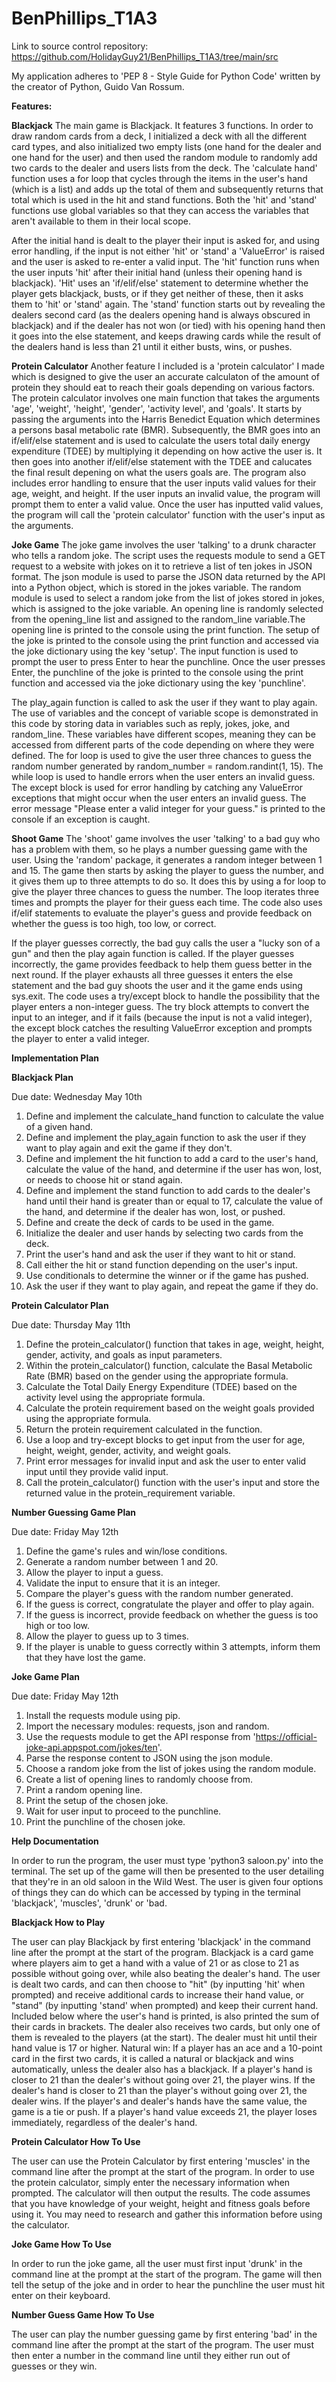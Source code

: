 # BenPhillips_T1A3

Link to source control repository: https://github.com/HolidayGuy21/BenPhillips_T1A3/tree/main/src

My application adheres to 'PEP 8 - Style Guide for Python Code' written by the creator of Python, Guido Van Rossum.

__Features:__

**Blackjack**
The main game is Blackjack. It features 3 functions. In order to draw random cards from a deck, I initialized a deck with all the different card types, and also initialized two empty lists (one hand for the dealer and one hand for the user) and then used the random module to randomly add two cards to the dealer and users lists from the deck. The 'calculate hand' function uses a for loop that cycles through the items in the user's hand (which is a list) and adds up the total of them and subsequently returns that total which is used in the hit and stand functions. Both the 'hit' and 'stand' functions use global variables so that they can access the variables that aren't available to them in their local scope. 

After the initial hand is dealt to the player their input is asked for, and using error handling, if the input is not either 'hit' or 'stand' a 'ValueError' is raised and the user is asked to re-enter a valid input. The 'hit' function runs when the user inputs 'hit' after their initial hand (unless their opening hand is blackjack). 'Hit' uses an 'if/elif/else' statement to determine whether the player gets blackjack, busts, or if they get neither of these, then it asks them to 'hit' or 'stand' again. The 'stand' function starts out by revealing the dealers second card (as the dealers opening hand is always obscured in blackjack) and if the dealer has not won (or tied) with his opening hand then it goes into the else statement, and keeps drawing cards while the result of the dealers hand is less than 21 until it either busts, wins, or pushes.

**Protein Calculator**
Another feature I included is a 'protein calculator' I made which is designed to give the user an accurate calculaton of the amount of protein they should eat to reach their goals depending on various factors. The protein calculator involves one main function that takes the arguments 'age', 'weight', 'height', 'gender', 'activity level', and 'goals'. It starts by passing the arguments into the Harris Benedict Equation which determines a persons basal metabolic rate (BMR). Subsequently, the BMR goes into an if/elif/else statement and is used to calculate the users total daily energy expenditure (TDEE) by multiplying it depending on how active the user is. It then goes into another if/elif/else statement with the TDEE and calucates the final result depening on what the users goals are. The program also includes error handling to ensure that the user inputs valid values for their age, weight, and height. If the user inputs an invalid value, the program will prompt them to enter a valid value. Once the user has inputted valid values, the program will call the 'protein calculator' function with the user's input as the arguments.

**Joke Game**
The joke game involves the user 'talking' to a drunk character who tells a random joke. The script uses the requests module to send a GET request to a website with jokes on it to retrieve a list of ten jokes in JSON format. The json module is used to parse the JSON data returned by the API into a Python object, which is stored in the jokes variable. The random module is used to select a random joke from the list of jokes stored in jokes, which is assigned to the joke variable. An opening line is randomly selected from the opening_line list and assigned to the random_line variable.The opening line is printed to the console using the print function. The setup of the joke is printed to the console using the print function and accessed via the joke dictionary using the key 'setup'. The input function is used to prompt the user to press Enter to hear the punchline. Once the user presses Enter, the punchline of the joke is printed to the console using the print function and accessed via the joke dictionary using the key 'punchline'. 

The play_again function is called to ask the user if they want to play again. The use of variables and the concept of variable scope is demonstrated in this code by storing data in variables such as reply, jokes, joke, and random_line. These variables have different scopes, meaning they can be accessed from different parts of the code depending on where they were defined. The for loop is used to give the user three chances to guess the random number generated by random_number = random.randint(1, 15). The while loop is used to handle errors when the user enters an invalid guess. The except block is used for error handling by catching any ValueError exceptions that might occur when the user enters an invalid guess. The error message "Please enter a valid integer for your guess." is printed to the console if an exception is caught.

**Shoot Game**
The 'shoot' game involves the user 'talking' to a bad guy who has a problem with them, so he plays a number guessing game with the user. Using the 'random' package, it generates a random integer between 1 and 15. The game then starts by asking the player to guess the number, and it gives them up to three attempts to do so. It does this by using  a for loop to give the player three chances to guess the number. The loop iterates three times and prompts the player for their guess each time. The code also uses if/elif statements to evaluate the player's guess and provide feedback on whether the guess is too high, too low, or correct.

If the player guesses correctly, the bad guy calls the user a "lucky son of a gun" and then the play again function is called. If the player guesses incorrectly, the game provides feedback to help them guess better in the next round. If the player exhausts all three guesses it enters the else statement and the bad guy shoots the user and it the game ends using sys.exit. The code uses a try/except block to handle the possibility that the player enters a non-integer guess. The try block attempts to convert the input to an integer, and if it fails (because the input is not a valid integer), the except block catches the resulting ValueError exception and prompts the player to enter a valid integer.

__Implementation Plan__

**Blackjack Plan**

Due date: Wednesday May 10th

1. Define and implement the calculate_hand function to calculate the value of a given hand.
2. Define and implement the play_again function to ask the user if they want to play again and exit the game if they don't.
3. Define and implement the hit function to add a card to the user's hand, calculate the value of the hand, and determine if the user has won, lost, or needs to choose hit or stand again.
4. Define and implement the stand function to add cards to the dealer's hand until their hand is greater than or equal to 17, calculate the value of the hand, and determine if the dealer has won, lost, or pushed.
5. Define and create the deck of cards to be used in the game.
6. Initialize the dealer and user hands by selecting two cards from the deck.
7. Print the user's hand and ask the user if they want to hit or stand.
8. Call either the hit or stand function depending on the user's input.
9. Use conditionals to determine the winner or if the game has pushed.
10. Ask the user if they want to play again, and repeat the game if they do.



**Protein Calculator Plan**

Due date: Thursday May 11th

1. Define the protein_calculator() function that takes in age, weight, height, gender, activity, and goals as input parameters.
2. Within the protein_calculator() function, calculate the Basal Metabolic Rate (BMR) based on the gender using the appropriate formula.
3. Calculate the Total Daily Energy Expenditure (TDEE) based on the activity level using the appropriate formula.
4. Calculate the protein requirement based on the weight goals provided using the appropriate formula.
5. Return the protein requirement calculated in the function.
6. Use a loop and try-except blocks to get input from the user for age, height, weight, gender, activity, and weight goals.
7. Print error messages for invalid input and ask the user to enter valid input until they provide valid input.
8. Call the protein_calculator() function with the user's input and store the returned value in the protein_requirement variable.

**Number Guessing Game Plan**

Due date: Friday May 12th

1. Define the game's rules and win/lose conditions.
2. Generate a random number between 1 and 20.
3. Allow the player to input a guess.
4. Validate the input to ensure that it is an integer.
5. Compare the player's guess with the random number generated.
6. If the guess is correct, congratulate the player and offer to play again.
7. If the guess is incorrect, provide feedback on whether the guess is too high or too low.
8. Allow the player to guess up to 3 times.
9. If the player is unable to guess correctly within 3 attempts, inform them that they have lost the game.

**Joke Game Plan**

Due date: Friday May 12th

1. Install the requests module using pip.
2. Import the necessary modules: requests, json and random.
3. Use the requests module to get the API response from 'https://official-joke-api.appspot.com/jokes/ten'.
4. Parse the response content to JSON using the json module.
5. Choose a random joke from the list of jokes using the random module.
6. Create a list of opening lines to randomly choose from.
7. Print a random opening line.
8. Print the setup of the chosen joke.
9. Wait for user input to proceed to the punchline.
10. Print the punchline of the chosen joke.

**Help Documentation**

In order to run the program, the user must type 'python3 saloon.py' into the terminal. The set up of the game will then be presented to the user detailing that they're in an old saloon in the Wild West. The user is given four options of things they can do which can be accessed by typing in the terminal 'blackjack', 'muscles', 'drunk' or 'bad.

**Blackjack How to Play**

The user can play Blackjack by first entering 'blackjack' in the command line after the prompt at the start of the program. Blackjack is a card game where players aim to get a hand with a value of 21 or as close to 21 as possible without going over, while also beating the dealer's hand.  The user is dealt two cards, and can then choose to "hit" (by inputting 'hit' when prompted) and receive additional cards to increase their hand value, or "stand" (by inputting 'stand' when prompted) and keep their current hand. Included below where the user's hand is printed, is also printed the sum of their cards in brackets. The dealer also receives two cards, but only one of them is revealed to the players (at the start). The dealer must hit until their hand value is 17 or higher. Natural win: If a player has an ace and a 10-point card in the first two cards, it is called a natural or blackjack and wins automatically, unless the dealer also has a blackjack. If a player's hand is closer to 21 than the dealer's without going over 21, the player wins. If the dealer's hand is closer to 21 than the player's without going over 21, the dealer wins. If the player's and dealer's hands have the same value, the game is a tie or push. If a player's hand value exceeds 21, the player loses immediately, regardless of the dealer's hand.

**Protein Calculator How To Use**

The user can use the Protein Calculator by first entering 'muscles' in the command line after the prompt at the start of the program. In order to use the protein calculator, simply enter the necessary information when prompted. The calculator will then output the results.  The code assumes that you have knowledge of your weight, height and fitness goals before using it. You may need to research and gather this information before using the calculator. 

**Joke Game How To Use**

In order to run the joke game, all the user must first input 'drunk' in the command line at the prompt at the start of the program. The game will then tell the setup of the joke and in order to hear the punchline the user must hit enter on their keyboard. 

**Number Guess Game How To Use**

The user can play the number guessing game by first entering 'bad' in the command line after the prompt at the start of the program. The user must then enter a number in the command line until they either run out of guesses or they win.



